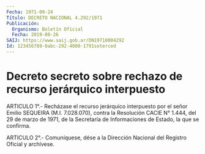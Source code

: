 ```yaml
---
Fecha: 1971-09-24
Título: DECRETO NACIONAL 4.292/1971
Publicación:
  Organismo: Boletín Oficial
  Fecha: 2019-08-26
SAIJ: https://www.saij.gob.ar/DN19710004292
Id: 123456789-0abc-292-4000-1791soterced
---
```

# Decreto secreto sobre rechazo de recurso jerárquico interpuesto

<a id="1"></a>
ARTICULO 1°.- Recházase el recurso jerárquico interpuesto por el señor Emilio SEQUEIRA (M.I. 7.028.070), contra la Resolución CACIE N° 1.444, del 29 de marzo de 1971, de la Secretaría de Informaciones de Estado, la que se confirma.

<a id="2"></a>
ARTICULO 2°.- Comuníquese, dése a la Dirección Nacional del Registro Oficial y archívese.
